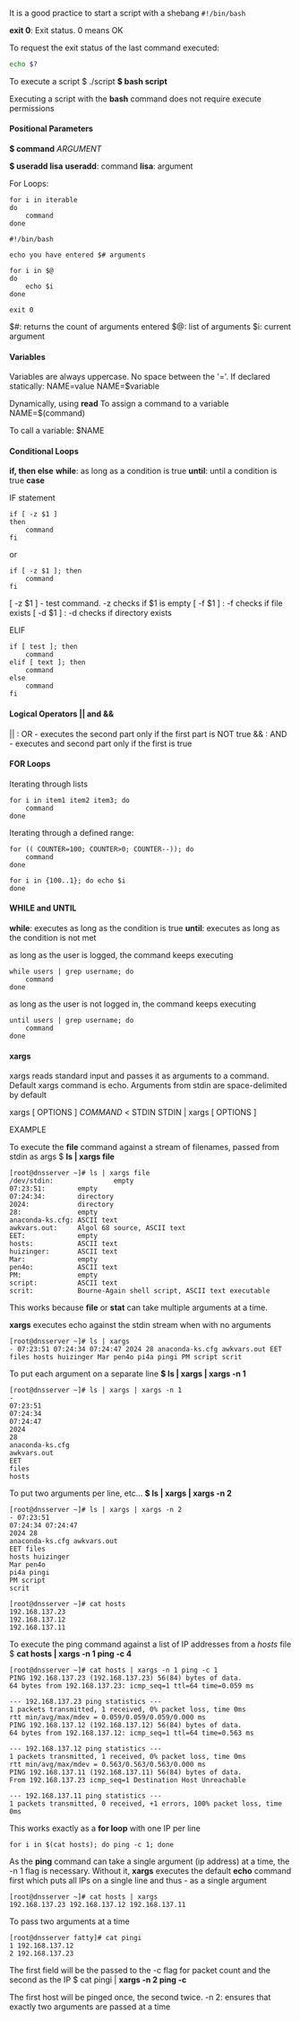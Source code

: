 It is a good practice to start a script with a shebang
`#!/bin/bash`

**exit 0**: Exit status. 0 means OK

To request the exit status of the last command executed:

``` bash
echo $?
```

To execute a script
$ ./script
**$ bash script**

Executing a script with the **bash** command does not require execute permissions

#### Positional Parameters

**$ command** *ARGUMENT*

**$ useradd lisa**
**useradd**: command
**lisa**: argument

For Loops:

```
for i in iterable
do
	command
done
```

```
#!/bin/bash

echo you have entered $# arguments

for i in $@
do
	echo $i
done

exit 0
```

$#: returns the count of arguments entered
$@: list of arguments
$i: current argument

#### Variables

Variables are always uppercase. No space between the '='. If declared statically:
NAME=value
NAME=$variable

Dynamically, using **read**
To assign a command to a variable
NAME=$(command)

To call a variable:
$NAME

#### Conditional Loops

**if, then else**
**while**: as long as a condition is true
**until**: until a condition is true
**case**

IF statement

```
if [ -z $1 ]
then
	command
fi
```

or

```
if [ -z $1 ]; then
	command
fi
```

[ -z $1 ] - test command. -z checks if $1 is empty
[ -f $1 ] : -f checks if file exists
[ -d $1 ] : -d checks if directory exists

ELIF
```
if [ test ]; then
	command
elif [ text ]; then
	command
else
	command
fi
```

#### Logical Operators || and &&

|| : OR - executes the second part only if the first part is NOT true
&& : AND - executes and second part only if the first is true

#### FOR Loops

Iterating through lists

```
for i in item1 item2 item3; do
	command
done
```

Iterating through a defined range:
```
for (( COUNTER=100; COUNTER>0; COUNTER--)); do
	command
done
```

```
for i in {100..1}; do echo $i
done
```

#### WHILE and UNTIL

**while**: executes as long as the condition is true
**until**: executes as long as the condition is not met

as long as the user is logged, the command keeps executing
```
while users | grep username; do
	command
done
```

as long as the user is not logged in, the command keeps executing
```
until users | grep username; do
	command
done
```

#### xargs

xargs reads standard input and passes it as arguments to a command. Default xargs command is echo. Arguments from stdin are space-delimited by default

xargs \[ OPTIONS ] *COMMAND* < STDIN
STDIN | xargs \[ OPTIONS ]

EXAMPLE

To execute the **file** command against a stream of filenames, passed from stdin as args
$ **ls | xargs file**
```
[root@dnsserver ~]# ls | xargs file
/dev/stdin:               empty
07:23:51:        empty
07:24:34:        directory
2024:            directory
28:              empty
anaconda-ks.cfg: ASCII text
awkvars.out:     Algol 68 source, ASCII text
EET:             empty
hosts:           ASCII text
huizinger:       ASCII text
Mar:             empty
pen4o:           ASCII text
PM:              empty
script:          ASCII text
scrit:           Bourne-Again shell script, ASCII text executable
```

This works because **file** or **stat** can take multiple arguments at a time. 

**xargs** executes echo against the stdin stream when with no arguments

```
[root@dnsserver ~]# ls | xargs
- 07:23:51 07:24:34 07:24:47 2024 28 anaconda-ks.cfg awkvars.out EET files hosts huizinger Mar pen4o pi4a pingi PM script scrit
```

To put each argument on a separate line
**$ ls | xargs | xargs -n 1**
```
[root@dnsserver ~]# ls | xargs | xargs -n 1
-
07:23:51
07:24:34
07:24:47
2024
28
anaconda-ks.cfg
awkvars.out
EET
files
hosts
```

To put two arguments per line, etc...
**$ ls | xargs | xargs -n 2**
```
[root@dnsserver ~]# ls | xargs | xargs -n 2
- 07:23:51
07:24:34 07:24:47
2024 28
anaconda-ks.cfg awkvars.out
EET files
hosts huizinger
Mar pen4o
pi4a pingi
PM script
scrit
```

```
[root@dnsserver ~]# cat hosts
192.168.137.23
192.168.137.12
192.168.137.11
```

To execute the ping command against a list of IP addresses from a *hosts* file
$ **cat hosts | xargs -n 1 ping -c 4**
```
[root@dnsserver ~]# cat hosts | xargs -n 1 ping -c 1
PING 192.168.137.23 (192.168.137.23) 56(84) bytes of data.
64 bytes from 192.168.137.23: icmp_seq=1 ttl=64 time=0.059 ms

--- 192.168.137.23 ping statistics ---
1 packets transmitted, 1 received, 0% packet loss, time 0ms
rtt min/avg/max/mdev = 0.059/0.059/0.059/0.000 ms
PING 192.168.137.12 (192.168.137.12) 56(84) bytes of data.
64 bytes from 192.168.137.12: icmp_seq=1 ttl=64 time=0.563 ms

--- 192.168.137.12 ping statistics ---
1 packets transmitted, 1 received, 0% packet loss, time 0ms
rtt min/avg/max/mdev = 0.563/0.563/0.563/0.000 ms
PING 192.168.137.11 (192.168.137.11) 56(84) bytes of data.
From 192.168.137.23 icmp_seq=1 Destination Host Unreachable

--- 192.168.137.11 ping statistics ---
1 packets transmitted, 0 received, +1 errors, 100% packet loss, time 0ms
```

This works exactly as a **for loop** with one IP per line
```
for i in $(cat hosts); do ping -c 1; done
```

As the **ping** command can take a single argument (ip address) at a time, the -n 1 flag is necessary. Without it, **xargs** executes the default **echo** command first which puts all IPs on a single line and thus - as a single argument
```
[root@dnsserver ~]# cat hosts | xargs
192.168.137.23 192.168.137.12 192.168.137.11
```

To pass two arguments at a time
```
[root@dnsserver fatty]# cat pingi
1 192.168.137.12
2 192.168.137.23
```

The first field will be the passed to the -c flag for packet count and the second as the IP
$ cat pingi | **xargs -n 2 ping -c**

The first host will be pinged once, the second twice. 
-n 2: ensures that exactly two arguments are passed at a time

